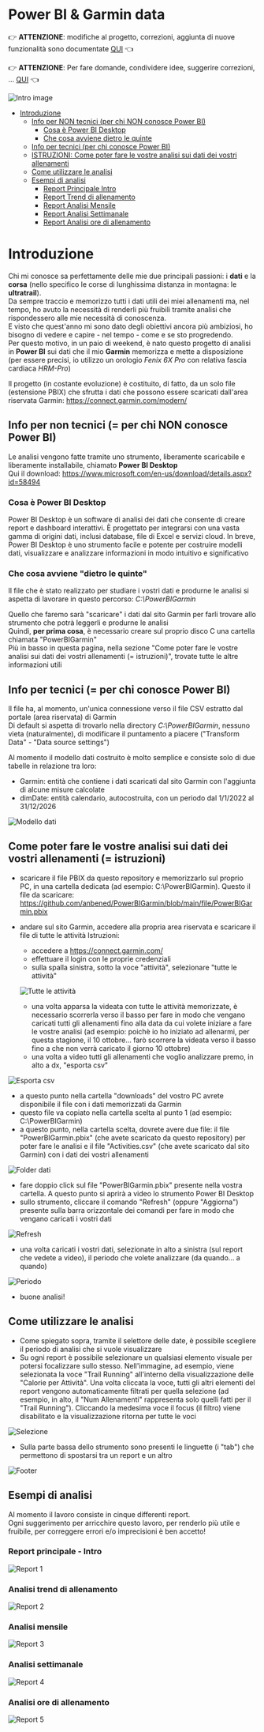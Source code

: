# Power BI & Garmin data

:point_right: **ATTENZIONE**: modifiche al progetto, correzioni, aggiunta di nuove funzionalità sono documentate [QUI](CHANGELOG.md) 	:point_left:  

:point_right: **ATTENZIONE**: Per fare domande, condividere idee, suggerire correzioni, ... [QUI](https://github.com/anbened/PowerBIGarmin/discussions) :point_left:  
  
  
![Intro image](../main/images/intro.png)


- [Introduzione](#Introduzione)
  - [Info per NON tecnici (per chi NON conosce Power BI)](#info-per-non-tecnici--per-chi-non-conosce-power-bi)
    - [Cosa è Power BI Desktop](#cosa-%C3%A8-power-bi-desktop)
    - [Che cosa avviene dietro le quinte](#che-cosa-avviene-dietro-le-quinte)
  - [Info per tecnici (per chi conosce Power BI)](#info-per-tecnici--per-chi-conosce-power-bi)
  - [ISTRUZIONI: Come poter fare le vostre analisi sui dati dei vostri allenamenti](#come-poter-fare-le-vostre-analisi-sui-dati-dei-vostri-allenamenti--istruzioni)
  - [Come utilizzare le analisi](#come-utilizzare-le-analisi)
  - [Esempi di analisi](#esempi-di-analisi)
    - [Report Principale Intro](#report-principale---intro)
    - [Report Trend di allenamento](#analisi-trend-di-allenamento)
    - [Report Analisi Mensile](#analisi-mensile)
    - [Report Analisi Settimanale](#analisi-settimanale)
    - [Report Analisi ore di allenamento](#analisi-ore-di-allenamento)

  
    
# Introduzione
Chi mi conosce sa perfettamente delle mie due principali passioni: i **dati** e la **corsa** (nello specifico le corse di lunghissima distanza in montagna: le **ultratrail**).  
Da sempre traccio e memorizzo tutti i dati utili dei miei allenamenti ma, nel tempo, ho avuto la necessità di renderli più fruibili tramite analisi che rispondessero alle mie necessità di conoscenza.  
E visto che quest'anno mi sono dato degli obiettivi ancora più ambiziosi, ho bisogno di vedere e capire - nel tempo - come e se sto progredendo.  
Per questo motivo, in un paio di weekend, è nato questo progetto di analisi in **Power BI** sui dati che il mio **Garmin** memorizza e mette a disposizione (per essere precisi, io utilizzo un orologio *Fenix 6X Pro* con relativa fascia cardiaca *HRM-Pro*)  
  
Il progetto (in costante evoluzione) è costituito, di fatto, da un solo file (estensione PBIX) che sfrutta i dati che possono essere scaricati dall'area riservata Garmin: https://connect.garmin.com/modern/   

## Info per non tecnici (= per chi NON conosce Power BI)
Le analisi vengono fatte tramite uno strumento, liberamente scaricabile e liberamente installabile, chiamato **Power BI Desktop**  
Qui il download: https://www.microsoft.com/en-us/download/details.aspx?id=58494   

### Cosa è Power BI Desktop
Power BI Desktop è un software di analisi dei dati che consente di creare report e dashboard interattivi. È progettato per integrarsi con una vasta gamma di origini dati, inclusi database, file di Excel e servizi cloud. In breve, Power BI Desktop è uno strumento facile e potente per costruire modelli dati, visualizzare e analizzare informazioni in modo intuitivo e significativo  

### Che cosa avviene "dietro le quinte"
Il file che è stato realizzato per studiare i vostri dati e produrne le analisi si aspetta di lavorare in questo percorso:   *C:\PowerBIGarmin*  
  
Quello che faremo sarà "scaricare" i dati dal sito Garmin per farli trovare allo strumento che potrà leggerli e produrne le analisi  
Quindi, **per prima cosa**, è necessario creare sul proprio disco C una cartella chiamata "PowerBIGarmin"  
Più in basso in questa pagina, nella sezione "Come poter fare le vostre analisi sui dati dei vostri allenamenti (= istruzioni)", trovate tutte le altre informazioni utili  

## Info per tecnici (= per chi conosce Power BI)
Il file ha, al momento, un'unica connessione verso il file CSV estratto dal portale (area riservata) di Garmin  
Di default si aspetta di trovarlo nella directory *C:\PowerBIGarmin*, nessuno vieta (naturalmente), di modificare il puntamento a piacere ("Transform Data" - "Data source settings")  

Al momento il modello dati costruito è molto semplice e consiste solo di due tabelle in relazione tra loro:
- Garmin: entità che contiene i dati scaricati dal sito Garmin con l'aggiunta di alcune misure calcolate
- dimDate: entità calendario, autocostruita, con un periodo dal 1/1/2022 al 31/12/2026

![Modello dati](../main/images/modellodati.png)  

## Come poter fare le vostre analisi sui dati dei vostri allenamenti (= istruzioni)
- scaricare il file PBIX da questo repository e memorizzarlo sul proprio PC, in una cartella dedicata (ad esempio: C:\PowerBIGarmin). Questo il file da scaricare: https://github.com/anbened/PowerBIGarmin/blob/main/file/PowerBIGarmin.pbix  
- andare sul sito Garmin, accedere alla propria area riservata e scaricare il file di tutte le attività
Istruzioni:
  - accedere a https://connect.garmin.com/
  - effettuare il login con le proprie credenziali
  - sulla spalla sinistra, sotto la voce "attività", selezionare "tutte le attività"    
    
  ![Tutte le attività](../main/images/tutteleattivita.png)  

  - una volta apparsa la videata con tutte le attività memorizzate, è necessario scorrerla verso il basso per fare in modo che vengano caricati tutti gli allenamenti fino alla data da cui volete iniziare a fare le vostre analisi (ad esempio: poichè io ho iniziato ad allenarmi, per questa stagione, il 10 ottobre... farò scorrere la videata verso il basso fino a che non verrà caricato il giorno 10 ottobre)
  - una volta a video tutti gli allenamenti che voglio analizzare premo, in alto a dx, "esporta csv"    
    
![Esporta csv](../main/images/esportacsv.png)
  
  - a questo punto nella cartella "downloads" del vostro PC avrete disponibile il file con i dati memorizzati da Garmin
  - questo file va copiato nella cartella scelta al punto 1 (ad esempio: C:\PowerBIGarmin)
  - a questo punto, nella cartella scelta, dovrete avere due file: il file "PowerBIGarmin.pbix" (che avete scaricato da questo repository) per poter fare le analisi e il file "Activities.csv" (che avete scaricato dal sito Garmin) con i dati dei vostri allenamenti    
    
![Folder dati](../main/images/folder.png)
  
- fare doppio click sul file "PowerBIGarmin.pbix" presente nella vostra cartella. A questo punto si aprirà a video lo strumento Power BI Desktop
- sullo strumento, cliccare il comando "Refresh" (oppure "Aggiorna") presente sulla barra orizzontale dei comandi per fare in modo che vengano caricati i vostri dati    
  
![Refresh](../main/images/refresh.png)  
  
- una volta caricati i vostri dati, selezionate in alto a sinistra (sul report che vedete a video), il periodo che volete analizzare (da quando... a quando)


![Periodo](../main/images/periodo.png)  

- buone analisi!

## Come utilizzare le analisi

- Come spiegato sopra, tramite il selettore delle date, è possibile scegliere il periodo di analisi che si vuole visualizzare  
- Su ogni report è possibile selezionare un qualsiasi elemento visuale per potersi focalizzare sullo stesso. Nell'immagine, ad esempio, viene selezionata la voce "Trail Running" all'interno della visualizzazione delle "Calorie per Attività". Una volta cliccata la voce, tutti gli altri elementi del report vengono automaticamente filtrati per quella selezione (ad esempio, in alto, il "Num Allenamenti" rappresenta solo quelli fatti per il "Trail Running"). Cliccando la medesima voce il focus (il filtro) viene disabilitato e la visualizzazione ritorna per tutte le voci  

![Selezione](../main/images/selezione.png)  
  
- Sulla parte bassa dello strumento sono presenti le linguette (i "tab") che permettono di spostarsi tra un report e un altro  
  
![Footer](../main/images/footer.png)  


## Esempi di analisi

Al momento il lavoro consiste in cinque differenti report.  
Ogni suggerimento per arricchire questo lavoro, per renderlo più utile e fruibile, per correggere errori e/o imprecisioni è ben accetto!  


### Report principale - Intro
![Report 1](../main/images/report1.png)
  
### Analisi trend di allenamento
![Report 2](../main/images/report2.png)
  
### Analisi mensile
![Report 3](../main/images/report3.png)
  
### Analisi settimanale
![Report 4](../main/images/report4.png)
  
### Analisi ore di allenamento
![Report 5](../main/images/report5.png)
  

